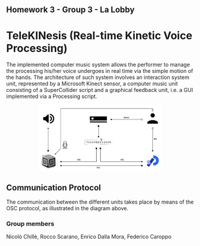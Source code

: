 ## Homework 3 - Group 3 - La Lobby
# TeleKINesis (Real-time Kinetic Voice Processing)

The implemented computer music system allows the performer to manage the processing his/her voice undergoes in real time via the simple motion of the hands. The architecture of such system involves an interaction system unit, represented by a Microsoft Kinect sensor, a computer music unit consisting of a SuperCollider script and a graphical feedback unit, i.e. a GUI implemented via a Processing script.
  
<p align="center">
  <img src="/imgs/architecture.jpg" width=65% margin-top="15%">
</p>

## Communication Protocol
The communication between the different units takes place by means of the OSC protocol, as illustrated in the diagram above.

### Group members
Nicolò Chillè, Rocco Scarano, Enrico Dalla Mora, Federico Caroppo
